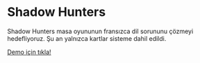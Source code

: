 # Shadow Hunters
Shadow Hunters masa oyununun fransızca dil sorununu çözmeyi hedefliyoruz. Şu an yalnızca kartlar sisteme dahil edildi.

[Demo için tıkla!](https://shadowhunters.net)
